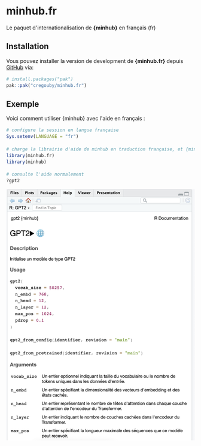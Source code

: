 # minhub.fr

<!-- badges: start -->

<!-- badges: end -->

Le paquet d'internationalisation de **{minhub}** en français (fr)

## Installation

Vous pouvez installer la version de development de **{minhub.fr}** depuis [GitHub](https://github.com/) via:

``` r
# install.packages("pak")
pak::pak("cregouby/minhub.fr")
```

## Exemple

Voici comment utiliser {minhub} avec l'aide en français :

``` r
# configure la session en langue française
Sys.setenv(LANGUAGE = "fr")

# charge la librairie d'aide de minhub en traduction française, et {minhub}
library(minhub.fr)
library(minhub)

# consulte l'aide normalement
?gpt2
```

![exemple de page de documentation en français dans l'onglet Help de RStudio](images/clipboard-3243335983.png)
